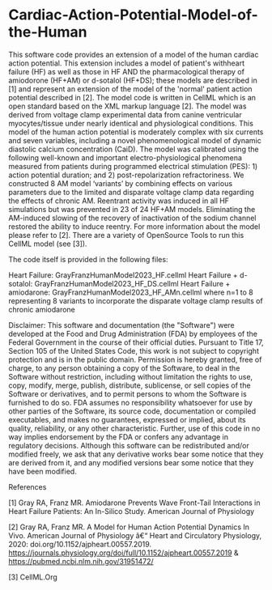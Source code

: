 # Cardiac-Action-Potential-Model-of-the-Human

This software code provides an extension of a model of the human cardiac action potential. This extension includes a model of patient's withheart failure (HF) as well as those in HF AND the pharmacological therapy of amiodorone (HF+AM) or d-sotalol (HF+DS); these models are described in [1] and represent an extension of the model of the 'normal' patient action potential described in [2]. The model code is written in CellML which is an open standard based on the XML markup language [2]. The model was derived from voltage clamp experimental data from canine ventricular myocytes/tissue under nearly identical and physiological conditions. This model of the human action potential is moderately complex with six currents and seven variables, including a novel phenomenological model of dynamic diastolic calcium concentration (CaiD). The model was calibrated using the following well-known and important electro-physiological phenomena measured from patients during programmed electrical stimulation (PES): 1) action potential duration; and 2) post-repolarization refractoriness. We constructed 8 AM model ‘variants’ by combining effects on various parameters due to the limited and disparate voltage clamp data regarding the effects of chronic AM. Reentrant activity was induced in all HF simulations but was prevented in 23 of 24 HF+AM models. Eliminating the AM-induced slowing of the recovery of inactivation of the sodium channel restored the ability to induce reentry. For more information about the model please refer to [2]. There are a variety of OpenSource Tools to run this CellML model (see [3]).

The code itself is provided in the following files:

Heart Failure: 			GrayFranzHumanModel2023_HF.cellml
Heart Failure + d-sotalol: 	GrayFranzHumanModel2023_HF_DS.cellml
Heart Failure + amiodarone:	GrayFranzHumanModel2023_HF_AMn.cellml
	where n=1 to 8 representing 8 variants to incorporate the
 	disparate voltage clamp results of chronic amiodarone

Disclaimer: This software and documentation (the "Software") were developed at the Food and Drug Administration (FDA) by employees of the Federal Government in the course of their official duties. Pursuant to Title 17, Section 105 of the United States Code, this work is not subject to copyright protection and is in the public domain. Permission is hereby granted, free of charge, to any person obtaining a copy of the Software, to deal in the Software without restriction, including without limitation the rights to use, copy, modify, merge, publish, distribute, sublicense, or sell copies of the Software or derivatives, and to permit persons to whom the Software is furnished to do so. FDA assumes no responsibility whatsoever for use by other parties of the Software, its source code, documentation or compiled executables, and makes no guarantees, expressed or implied, about its quality, reliability, or any other characteristic. Further, use of this code in no way implies endorsement by the FDA or confers any advantage in regulatory decisions. Although this software can be redistributed and/or modified freely, we ask that any derivative works bear some notice that they are derived from it, and any modified versions bear some notice that they have been modified.

References

[1] Gray RA, Franz MR. Amiodarone Prevents Wave Front-Tail Interactions in Heart Failure Patients: An In-Silico Study. American Journal of Physiology

[2] Gray RA, Franz MR. A Model for Human Action Potential Dynamics In Vivo. American Journal of Physiology â€“ Heart and Circulatory Physiology, 2020: doi.org/10.1152/ajpheart.00557.2019. https://journals.physiology.org/doi/full/10.1152/ajpheart.00557.2019 & https://pubmed.ncbi.nlm.nih.gov/31951472/

[3] CellML.Org
